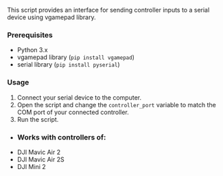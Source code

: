 This script provides an interface for sending controller inputs to a serial device using vgamepad library.


### Prerequisites

- Python 3.x
- vgamepad library (`pip install vgamepad`)
- serial library (`pip install pyserial`)


### Usage

1. Connect your serial device to the computer.
2. Open the script and change the `controller_port` variable to match the COM port of your connected controller.
3. Run the script.

- ### Works with controllers of:
- DJI Mavic Air 2
- DJI Mavic Air 2S
- DJI Mini 2
